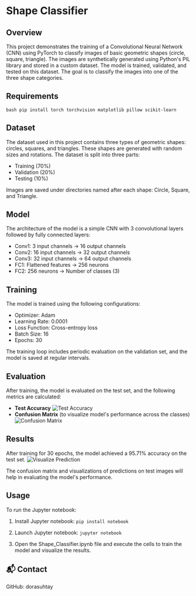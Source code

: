 # Shape Classifier
## Overview
This project demonstrates the training of a Convolutional Neural Network (CNN) using PyTorch to classify images of basic geometric shapes (circle, square, triangle). The images are synthetically generated using Python's PIL library and stored in a custom dataset. The model is trained, validated, and tested on this dataset. The goal is to classify the images into one of the three shape categories.
## Requirements
```bash pip install torch torchvision matplotlib pillow scikit-learn ```

## Dataset
The dataset used in this project contains three types of geometric shapes: circles, squares, and triangles. These shapes are generated with random sizes and rotations. The dataset is split into three parts:
- Training (70%)
- Validation (20%)
- Testing (10%)

Images are saved under directories named after each shape: Circle, Square, and Triangle.

## Model
The architecture of the model is a simple CNN with 3 convolutional layers followed by fully connected layers:
- Conv1: 3 input channels → 16 output channels
- Conv2: 16 input channels → 32 output channels
- Conv3: 32 input channels → 64 output channels
- FC1: Flattened features → 256 neurons
- FC2: 256 neurons → Number of classes (3)

## Training
The model is trained using the following configurations:
- Optimizer: Adam
- Learning Rate: 0.0001
- Loss Function: Cross-entropy loss
- Batch Size: 16
- Epochs: 30

The training loop includes periodic evaluation on the validation set, and the model is saved at regular intervals.

## Evaluation
After training, the model is evaluated on the test set, and the following metrics are calculated:
- **Test Accuracy** ![Test Accuracy](https://github.com/dorasuhtay/ShapeClassifierPyTorch/tree/main/shape_classifier/testaccuracy.PNG?raw=true) 
- **Confusion Matrix** (to visualize model's performance across the classes) ![Confusion Matrix](https://github.com/dorasuhtay/ShapeClassifierPyTorch/tree/main/shape_classifier/confusionmatrix.PNG)

## Results
After training for 30 epochs, the model achieved a 95.71% accuracy on the test set.
![Visualize Prediction](https://github.com/dorasuhtay/ShapeClassifierPyTorch/tree/main/shape_classifier/visualize_prediction.PNG)

The confusion matrix and visualizations of predictions on test images will help in evaluating the model's performance.

## Usage
To run the Jupyter notebook:
1. Install Jupyter notebook:
```pip install notebook```

1. Launch Jupyter notebook:
```jupyter notebook```

1. Open the Shape_Classifier.ipynb file and execute the cells to train the model and visualize the results.

## 📬 Contact
GitHub: dorasuhtay

